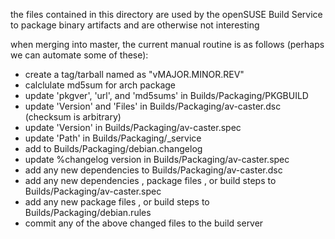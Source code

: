 
the files contained in this directory are used by the openSUSE Build Service to package binary artifacts and are otherwise not interesting

when merging into master, the current manual routine is as follows (perhaps we can automate some of these):
* create a tag/tarball named as "vMAJOR.MINOR.REV"
* calclulate md5sum for arch package
* update 'pkgver', 'url', and 'md5sums' in Builds/Packaging/PKGBUILD
* update 'Version' and 'Files' in Builds/Packaging/av-caster.dsc (checksum is arbitrary)
* update 'Version' in Builds/Packaging/av-caster.spec
* update 'Path' in Builds/Packaging/_service
* add to Builds/Packaging/debian.changelog
* update %changelog version in Builds/Packaging/av-caster.spec
* add any new dependencies to Builds/Packaging/av-caster.dsc
* add any new dependencies , package files , or build steps to Builds/Packaging/av-caster.spec
* add any new package files , or build steps to Builds/Packaging/debian.rules
* commit any of the above changed files to the build server
